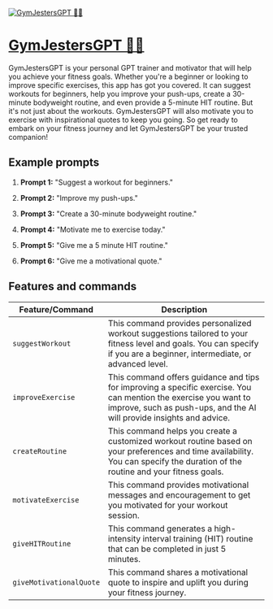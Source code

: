[![GymJestersGPT 💪🏻](https://files.oaiusercontent.com/file-IAeEC5QlfasptMFmVgpxsa1g?se=2123-10-18T15%3A31%3A32Z&sp=r&sv=2021-08-06&sr=b&rscc=max-age%3D31536000%2C%20immutable&rscd=attachment%3B%20filename%3D6d0ea010-61a5-456d-a033-3f6e4f81e97a.webp&sig=XIBBm%2BQeWfOtcU%2BhBal9IKowCRNfyv/RjyXZwkmfX3w%3D)](https://chat.openai.com/g/g-zZjiO0agf-gymjestersgpt)

# [GymJestersGPT 💪🏻](https://chat.openai.com/g/g-zZjiO0agf-gymjestersgpt)

GymJestersGPT is your personal GPT trainer and motivator that will help you achieve your fitness goals. Whether you're a beginner or looking to improve specific exercises, this app has got you covered. It can suggest workouts for beginners, help you improve your push-ups, create a 30-minute bodyweight routine, and even provide a 5-minute HIT routine. But it's not just about the workouts. GymJestersGPT will also motivate you to exercise with inspirational quotes to keep you going. So get ready to embark on your fitness journey and let GymJestersGPT be your trusted companion!

## Example prompts

1. **Prompt 1:** "Suggest a workout for beginners."

2. **Prompt 2:** "Improve my push-ups."

3. **Prompt 3:** "Create a 30-minute bodyweight routine."

4. **Prompt 4:** "Motivate me to exercise today."

5. **Prompt 5:** "Give me a 5 minute HIT routine."

6. **Prompt 6:** "Give me a motivational quote."


## Features and commands

| Feature/Command | Description |
| --- | --- |
| `suggestWorkout` | This command provides personalized workout suggestions tailored to your fitness level and goals. You can specify if you are a beginner, intermediate, or advanced level. |
| `improveExercise` | This command offers guidance and tips for improving a specific exercise. You can mention the exercise you want to improve, such as push-ups, and the AI will provide insights and advice. |
| `createRoutine` | This command helps you create a customized workout routine based on your preferences and time availability. You can specify the duration of the routine and your fitness goals. |
| `motivateExercise` | This command provides motivational messages and encouragement to get you motivated for your workout session. |
| `giveHITRoutine` | This command generates a high-intensity interval training (HIT) routine that can be completed in just 5 minutes. |
| `giveMotivationalQuote` | This command shares a motivational quote to inspire and uplift you during your fitness journey. |